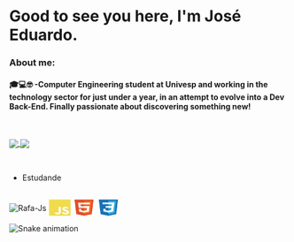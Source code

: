 # Good to see you here, I'm José Eduardo.

### About me:

#### 🎓💻🤓 -Computer Engineering student at Univesp and working in the technology sector for just under a year, in an attempt to evolve into a Dev Back-End. Finally passionate about discovering something new!

&nbsp;
&nbsp;

<a href="https://github.com/JoseEduardoPagnossim">
  <img height=150 align="center" src="https://github-readme-stats.vercel.app/api?username=JoseEduardoPagnossim&theme=transparent&border_radius=2" />
</a>
<a href="https://github.com/JoseEduardoPagnossim">
  <img height=150 align="center" src="https://github-readme-stats.vercel.app/api/top-langs?username=JoseEduardoPagnossim&layout=compact&langs_count=8&card_width=320&theme=transparent&border_radius=2">
</a>
    
&nbsp;
&nbsp;
    
* Estudande
<div style="display: inline_block"><br>
  <img align="center" alt="Rafa-Js" height="30" width="40" src="https://cdn.jsdelivr.net/gh/devicons/devicon@latest/icons/java/java-plain.svg" />
  <img align="center" alt="Rafa-Js" height="30" width="40" src="https://raw.githubusercontent.com/devicons/devicon/master/icons/javascript/javascript-plain.svg">
  <img align="center" alt="Rafa-HTML" height="30" width="40" src="https://raw.githubusercontent.com/devicons/devicon/master/icons/html5/html5-original.svg">
  <img align="center" alt="Rafa-CSS" height="30" width="40" src="https://raw.githubusercontent.com/devicons/devicon/master/icons/css3/css3-original.svg">
</div>


![Snake animation](https://github.com/JoseEduardoPagnossim/JoseEduardoPagnossim/blob/output/github-contribution-grid-snake.svg)
